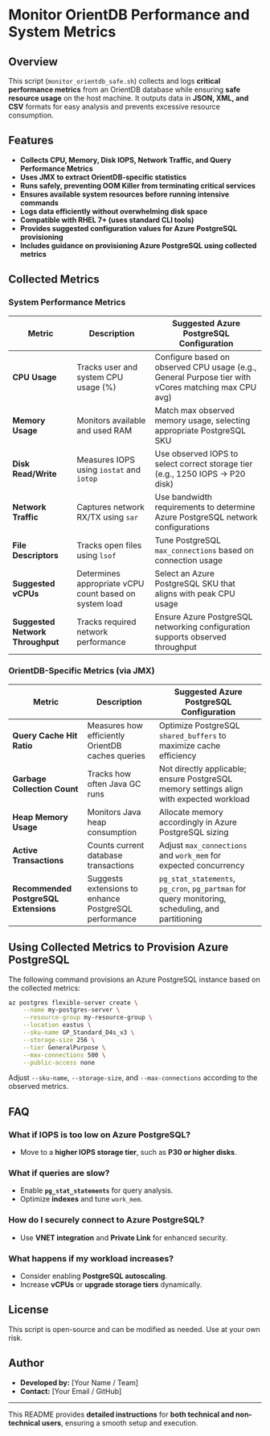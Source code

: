 # Monitor OrientDB Performance and System Metrics

## Overview
This script (`monitor_orientdb_safe.sh`) collects and logs **critical performance metrics** from an OrientDB database while ensuring **safe resource usage** on the host machine. It outputs data in **JSON, XML, and CSV** formats for easy analysis and prevents excessive resource consumption.

## Features
- **Collects CPU, Memory, Disk IOPS, Network Traffic, and Query Performance Metrics**
- **Uses JMX to extract OrientDB-specific statistics**
- **Runs safely, preventing OOM Killer from terminating critical services**
- **Ensures available system resources before running intensive commands**
- **Logs data efficiently without overwhelming disk space**
- **Compatible with RHEL 7+ (uses standard CLI tools)**
- **Provides suggested configuration values for Azure PostgreSQL provisioning**
- **Includes guidance on provisioning Azure PostgreSQL using collected metrics**

## Collected Metrics
### **System Performance Metrics**
| Metric | Description | Suggested Azure PostgreSQL Configuration |
|--------|-------------|--------------------------------|
| **CPU Usage** | Tracks user and system CPU usage (%) | Configure based on observed CPU usage (e.g., General Purpose tier with vCores matching max CPU avg) |
| **Memory Usage** | Monitors available and used RAM | Match max observed memory usage, selecting appropriate PostgreSQL SKU |
| **Disk Read/Write** | Measures IOPS using `iostat` and `iotop` | Use observed IOPS to select correct storage tier (e.g., 1250 IOPS -> P20 disk) |
| **Network Traffic** | Captures network RX/TX using `sar` | Use bandwidth requirements to determine Azure PostgreSQL network configurations |
| **File Descriptors** | Tracks open files using `lsof` | Tune PostgreSQL `max_connections` based on connection usage |
| **Suggested vCPUs** | Determines appropriate vCPU count based on system load | Select an Azure PostgreSQL SKU that aligns with peak CPU usage |
| **Suggested Network Throughput** | Tracks required network performance | Ensure Azure PostgreSQL networking configuration supports observed throughput |

### **OrientDB-Specific Metrics (via JMX)**
| Metric | Description | Suggested Azure PostgreSQL Configuration |
|--------|-------------|--------------------------------|
| **Query Cache Hit Ratio** | Measures how efficiently OrientDB caches queries | Optimize PostgreSQL `shared_buffers` to maximize cache efficiency |
| **Garbage Collection Count** | Tracks how often Java GC runs | Not directly applicable; ensure PostgreSQL memory settings align with expected workload |
| **Heap Memory Usage** | Monitors Java heap consumption | Allocate memory accordingly in Azure PostgreSQL sizing |
| **Active Transactions** | Counts current database transactions | Adjust `max_connections` and `work_mem` for expected concurrency |
| **Recommended PostgreSQL Extensions** | Suggests extensions to enhance PostgreSQL performance | `pg_stat_statements`, `pg_cron`, `pg_partman` for query monitoring, scheduling, and partitioning |

## Using Collected Metrics to Provision Azure PostgreSQL
The following command provisions an Azure PostgreSQL instance based on the collected metrics:
```bash
az postgres flexible-server create \
    --name my-postgres-server \
    --resource-group my-resource-group \
    --location eastus \
    --sku-name GP_Standard_D4s_v3 \
    --storage-size 256 \
    --tier GeneralPurpose \
    --max-connections 500 \
    --public-access none
```
Adjust `--sku-name`, `--storage-size`, and `--max-connections` according to the observed metrics.

## FAQ
### **What if IOPS is too low on Azure PostgreSQL?**
- Move to a **higher IOPS storage tier**, such as **P30 or higher disks**.

### **What if queries are slow?**
- Enable **`pg_stat_statements`** for query analysis.
- Optimize **indexes** and tune `work_mem`.

### **How do I securely connect to Azure PostgreSQL?**
- Use **VNET integration** and **Private Link** for enhanced security.

### **What happens if my workload increases?**
- Consider enabling **PostgreSQL autoscaling**.
- Increase **vCPUs** or **upgrade storage tiers** dynamically.

## License
This script is open-source and can be modified as needed. Use at your own risk.

## Author
- **Developed by:** [Your Name / Team]
- **Contact:** [Your Email / GitHub]

---

This README provides **detailed instructions** for **both technical and non-technical users**, ensuring a smooth setup and execution.
